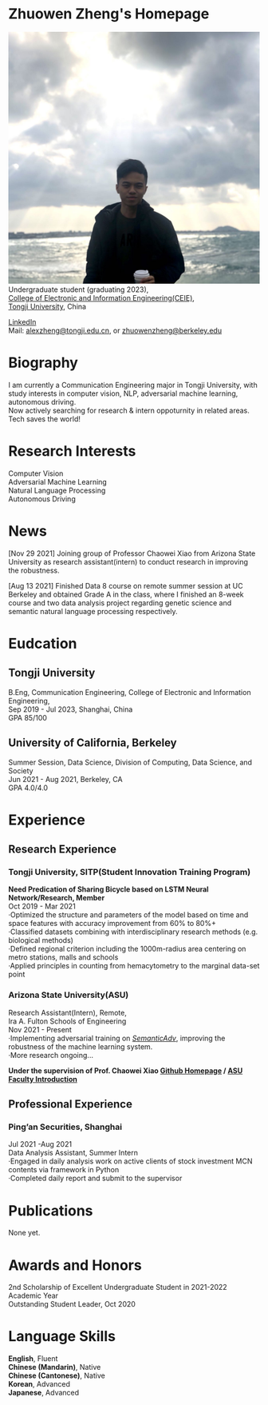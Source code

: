 # Zhuowen Zheng's Homepage

![](/image1.jpg)
Undergraduate student (graduating 2023),  
[College of Electronic and Information Engineering(CEIE)](https://see.tongji.edu.cn),  
[Tongji University](https://www.tongji.edu.cn), China  

[LinkedIn](https://www.linkedin.com/in/alex-zheng-blkr)  
Mail: alexzheng@tongji.edu.cn, or
      zhuowenzheng@berkeley.edu
      
# Biography

I am currently a Communication Engineering major in Tongji University, with study interests in computer vision, NLP, adversarial machine learning, autonomous driving.    
Now actively searching for research & intern oppoturnity in related areas. Tech saves the world!

# Research Interests
Computer Vision  
Adversarial Machine Learning  
Natural Language Processing  
Autonomous Driving  

# News  
[Nov 29 2021] Joining group of Professor Chaowei Xiao from Arizona State University as research assistant(intern) to conduct research in improving the robustness.  

[Aug 13 2021] Finished Data 8 course on remote summer session at UC Berkeley and obtained Grade A in the class, where I finished an 8-week course and two data analysis project regarding genetic science and semantic natural language processing respectively.    

# Eudcation
## Tongji University
B.Eng, Communication Engineering, College of Electronic and Information Engineering,  
Sep 2019 - Jul 2023, Shanghai, China  
GPA 85/100  

## University of California, Berkeley
Summer Session, Data Science, Division of Computing, Data Science, and Society  
Jun 2021 - Aug 2021, Berkeley, CA  
GPA 4.0/4.0  

# Experience 
## Research Experience

### Tongji University,  SITP(Student Innovation Training Program)
**Need Predication of Sharing Bicycle based on LSTM Neural Network/Research, Member**  
Oct 2019 - Mar 2021  
·Optimized the structure and parameters of the model based on time and space features with accuracy improvement from 60% to 80%+  
·Classified datasets combining with interdisciplinary research methods (e.g. biological methods)  
·Defined regional criterion including the 1000m-radius area centering on metro stations, malls and schools  
·Applied principles in counting from hemacytometry to the marginal data-set point  

### Arizona State University(ASU)   
Research Assistant(Intern), Remote,  
Ira A. Fulton Schools of Engineering  
Nov 2021 - Present  
 ·Implementing adversarial training on [*SemanticAdv*](https://arxiv.org/abs/1906.07927), improving the robustness of the machine learning system.  
 ·More research ongoing...  
 
**Under the supervision of Prof. Chaowei Xiao [Github Homepage](https://xiaocw11.github.io) / [ASU Faculty Introduction](https://fullcircle.asu.edu/welcome/chaowei-xiao/)**  

## Professional Experience
### Ping’an Securities, Shanghai
Jul 2021 -Aug 2021  
Data Analysis Assistant, Summer Intern  
 ·Engaged in daily analysis work on active clients of stock investment MCN contents via framework in Python  
 ·Completed daily report and submit to the supervisor  
 
# Publications
None yet.

# Awards and Honors
2nd Scholarship of Excellent Undergraduate Student in 2021-2022 Academic Year  
Outstanding Student Leader, Oct 2020  

# Language Skills

**English**, Fluent  
**Chinese (Mandarin)**, Native  
**Chinese (Cantonese)**, Native  
**Korean**, Advanced  
**Japanese**, Advanced  
